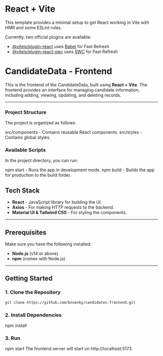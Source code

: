# React + Vite

This template provides a minimal setup to get React working in Vite with HMR and some ESLint rules.

Currently, two official plugins are available:

- [@vitejs/plugin-react](https://github.com/vitejs/vite-plugin-react/blob/main/packages/plugin-react/README.md) uses [Babel](https://babeljs.io/) for Fast Refresh
- [@vitejs/plugin-react-swc](https://github.com/vitejs/vite-plugin-react-swc) uses [SWC](https://swc.rs/) for Fast Refresh


# CandidateData - Frontend

This is the frontend of the CandidateData, built using **React + Vite**. The frontend provides an interface for managing candidate information, including adding, viewing, updating, and deleting records.

---

### Project Structure
The project is organized as follows:

src/components - Contains reusable React components.
src/styles - Contains global styles.

### Available Scripts
In the project directory, you can run:

npm start - Runs the app in development mode.
npm build - Builds the app for production to the build folder.



## Tech Stack

- **React** - JavaScript library for building the UI.
- **Axios** - For making HTTP requests to the backend.
- **Material UI & Tailwind CSS** - For styling the components.

---

## Prerequisites

Make sure you have the following installed:

- **Node.js** (v14 or above)
- **npm** (comes with Node.js)

---

## Getting Started

### 1. Clone the Repository

```bash
git clone https://github.com/bnvenky/candidates-frontend.git
```
### 2. Install Dependencies

npm install

### 3. Run

npm start
The frontend server will start on http://localhost:5173.